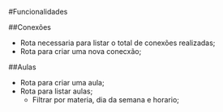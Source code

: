 #Funcionalidades



##Conexões


- Rota necessaria para listar o total de conexões realizadas;
- Rota para criar uma nova conecxão;


##Aulas

- Rota para criar uma aula;
- Rota para listar aulas;
  - Filtrar por materia, dia da semana e horario;